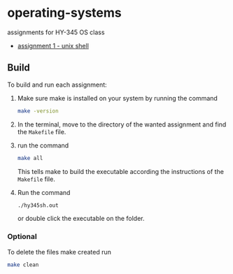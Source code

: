 # operating-systems
assignments for HY-345 OS class
  - [assignment 1 - unix shell](hy345/ask1)

## Build

To build and run each assignment:
    
1. Make sure make is installed on your system by running the command
    ```bash
    make -version
    ```
2. In the terminal, move to the directory of the wanted assignment and find the `Makefile` file.

3. run the command
    ```bash
    make all
    ```
    This tells make to build the executable according the instructions of the `Makefile` file.

4. Run the command
    ```bash
    ./hy345sh.out
    ```
    or double click the executable on the folder.

### Optional
To delete the files make created run
   ```bash
   make clean
   ```



